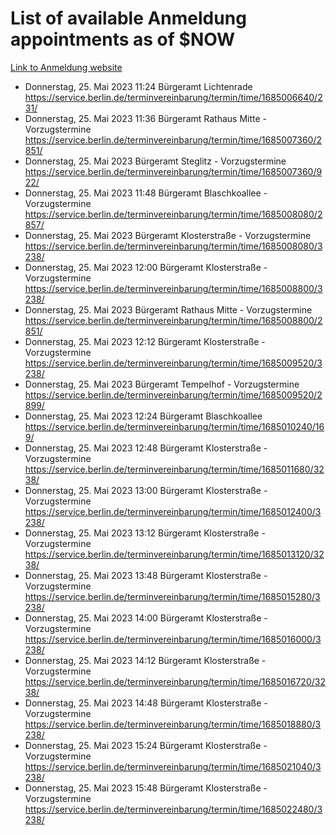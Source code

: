 # List of available Anmeldung appointments as of $NOW
[Link to Anmeldung website](https://service.berlin.de/terminvereinbarung/termin/tag.php?termin=1&anliegen[]=120686&dienstleisterlist=122210,122217,327316,122219,327312,122227,327314,122231,327346,122243,327348,122254,122252,329742,122260,329745,122262,329748,122271,327278,122273,327274,122277,327276,330436,122280,327294,122282,327290,122284,327292,122291,327270,122285,327266,122286,327264,122296,327268,150230,329760,122297,327286,122294,327284,122312,329763,122314,329775,122304,327330,122311,327334,122309,327332,317869,122281,327352,122279,329772,122283,122276,327324,122274,327326,122267,329766,122246,327318,122251,327320,122257,327322,122208,327298,122226,327300&herkunft=http%3A%2F%2Fservice.berlin.de%2Fdienstleistung%2F120686%2F)
- Donnerstag, 25. Mai 2023 11:24 Bürgeramt Lichtenrade https://service.berlin.de/terminvereinbarung/termin/time/1685006640/231/
- Donnerstag, 25. Mai 2023 11:36 Bürgeramt Rathaus Mitte - Vorzugstermine https://service.berlin.de/terminvereinbarung/termin/time/1685007360/2851/
- Donnerstag, 25. Mai 2023  Bürgeramt Steglitz - Vorzugstermine https://service.berlin.de/terminvereinbarung/termin/time/1685007360/922/
- Donnerstag, 25. Mai 2023 11:48 Bürgeramt Blaschkoallee - Vorzugstermine https://service.berlin.de/terminvereinbarung/termin/time/1685008080/2857/
- Donnerstag, 25. Mai 2023  Bürgeramt Klosterstraße - Vorzugstermine https://service.berlin.de/terminvereinbarung/termin/time/1685008080/3238/
- Donnerstag, 25. Mai 2023 12:00 Bürgeramt Klosterstraße - Vorzugstermine https://service.berlin.de/terminvereinbarung/termin/time/1685008800/3238/
- Donnerstag, 25. Mai 2023  Bürgeramt Rathaus Mitte - Vorzugstermine https://service.berlin.de/terminvereinbarung/termin/time/1685008800/2851/
- Donnerstag, 25. Mai 2023 12:12 Bürgeramt Klosterstraße - Vorzugstermine https://service.berlin.de/terminvereinbarung/termin/time/1685009520/3238/
- Donnerstag, 25. Mai 2023  Bürgeramt Tempelhof - Vorzugstermine https://service.berlin.de/terminvereinbarung/termin/time/1685009520/2899/
- Donnerstag, 25. Mai 2023 12:24 Bürgeramt Blaschkoallee https://service.berlin.de/terminvereinbarung/termin/time/1685010240/169/
- Donnerstag, 25. Mai 2023 12:48 Bürgeramt Klosterstraße - Vorzugstermine https://service.berlin.de/terminvereinbarung/termin/time/1685011680/3238/
- Donnerstag, 25. Mai 2023 13:00 Bürgeramt Klosterstraße - Vorzugstermine https://service.berlin.de/terminvereinbarung/termin/time/1685012400/3238/
- Donnerstag, 25. Mai 2023 13:12 Bürgeramt Klosterstraße - Vorzugstermine https://service.berlin.de/terminvereinbarung/termin/time/1685013120/3238/
- Donnerstag, 25. Mai 2023 13:48 Bürgeramt Klosterstraße - Vorzugstermine https://service.berlin.de/terminvereinbarung/termin/time/1685015280/3238/
- Donnerstag, 25. Mai 2023 14:00 Bürgeramt Klosterstraße - Vorzugstermine https://service.berlin.de/terminvereinbarung/termin/time/1685016000/3238/
- Donnerstag, 25. Mai 2023 14:12 Bürgeramt Klosterstraße - Vorzugstermine https://service.berlin.de/terminvereinbarung/termin/time/1685016720/3238/
- Donnerstag, 25. Mai 2023 14:48 Bürgeramt Klosterstraße - Vorzugstermine https://service.berlin.de/terminvereinbarung/termin/time/1685018880/3238/
- Donnerstag, 25. Mai 2023 15:24 Bürgeramt Klosterstraße - Vorzugstermine https://service.berlin.de/terminvereinbarung/termin/time/1685021040/3238/
- Donnerstag, 25. Mai 2023 15:48 Bürgeramt Klosterstraße - Vorzugstermine https://service.berlin.de/terminvereinbarung/termin/time/1685022480/3238/
